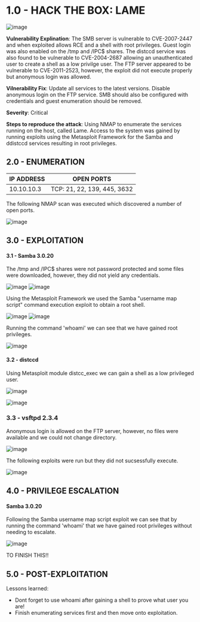 # 1.0 - HACK THE BOX: LAME 

![image](https://github.com/Gladoodles/hackthebox_machines/assets/96867367/e24cc444-abba-43ca-af87-98ad93bac192)

**Vulnerability Explination**: The SMB server is vulnerable to CVE-2007-2447 and when exploited allows RCE and a shell with root privileges. Guest login was also enabled on the /tmp and /IPC$ shares. The distccd service was also found to be vulnerable to CVE-2004-2687 allowing an unauthenticated user to create a shell as a low privilge user. The FTP server appeared to be vulnerable to CVE-2011-2523, however, the exploit did not execute properly but anonymous login was allowed. 

**Vilnerability Fix**: Update all services to the latest versions. Disable anonymous login on the FTP service. SMB should also be configured with credentials and guest enumeration should be removed. 

**Severity**: Critical

**Steps to reproduce the attack**: Using NMAP to enumerate the services running on the host, called Lame. Access to the system was gained by running exploits using the Metasploit Framework for the Samba and ddistccd services resulting in root privileges. 

## 2.0 - ENUMERATION
| **IP ADDRESS** | **OPEN PORTS** |
|----------|--------------------|
| 10.10.10.3 | TCP: 21, 22, 139, 445, 3632 |

The following NMAP scan was executed which discovered a number of open ports. 

![image](https://github.com/Gladoodles/hackthebox_machines/assets/96867367/933e9f64-e0cf-4216-9eea-5b7a86fdacaa)

## 3.0 - EXPLOITATION

#### **3.1 - Samba 3.0.20**

The /tmp and /IPC$ shares were not password protected and some files were downloaded, however, they did not yield any credentials. 

![image](https://github.com/Gladoodles/hackthebox_machines/assets/96867367/4accf14b-ab42-492e-8c72-8d3afb407e29)
![image](https://github.com/Gladoodles/hackthebox_machines/assets/96867367/88b34184-807c-4e68-bfe4-33b826cb5921)

Using the Metasploit Framework we used the Samba "username map script" command execution exploit to obtain a root shell. 

![image](https://github.com/Gladoodles/hackthebox_machines/assets/96867367/34efd60a-3904-46db-bb83-ddabbc8c87f4)
![image](https://github.com/Gladoodles/hackthebox_machines/assets/96867367/30032405-5c69-41b7-89d5-cb497e58d3dc)

Running the command 'whoami' we can see that we have gained root privileges.

![image](https://github.com/Gladoodles/hackthebox_machines/assets/96867367/9a52b04b-d393-476c-b827-d64a4d61419f)

#### **3.2 - distccd**

Using Metasploit module distcc_exec we can gain a shell as a low privileged user. 

![image](https://github.com/Gladoodles/hackthebox_machines/assets/96867367/97f4c016-a8f9-480f-9f70-ee2ab0a5e4b1)

![image](https://github.com/Gladoodles/hackthebox_machines/assets/96867367/ec85c72e-5e9e-4b22-9d1d-cca3004a081a)

### **3.3 - vsftpd 2.3.4**

Anonymous login is allowed on the FTP server, however, no files were available and we could not change directory. 

![image](https://github.com/Gladoodles/hackthebox_machines/assets/96867367/9bf641e5-5b77-4edc-8b9b-df0ac9b5f33a)

The following exploits were run but they did not sucsessfully execute. 

![image](https://github.com/Gladoodles/hackthebox_machines/assets/96867367/a8482228-a5d8-426e-a88d-9430bb4acbdf)

## 4.0 - PRIVILEGE ESCALATION 

#### **Samba 3.0.20**

Following the Samba username map script exploit we can see that by running the command 'whoami' that we have gained root privileges without needing to escalate. 

![image](https://github.com/Gladoodles/hackthebox_machines/assets/96867367/9a52b04b-d393-476c-b827-d64a4d61419f)

TO FINISH THIS!!

## 5.0 - POST-EXPLOITATION 

Lessons learned:
- Dont forget to use whoami after gaining a shell to prove what user you are!
- Finish enumerating services first and then move onto exploitation. 





